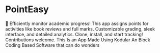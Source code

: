 # PointEasy
🚀 Efficiently monitor academic progress! This app assigns points for activities like book reviews and full marks. Customizable grading, sleek interface, and detailed analytics. Clone, install, and start tracking! Contributions welcome.
This Is an App Made Using Kodular An Block Coding Based Software that can do wonders
